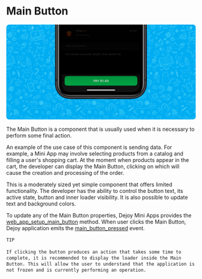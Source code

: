 # Main Button

![main-button](./main-button.png)

The Main Button is a component that is usually used when it is necessary to perform some final action.

An example of the use case of this component is sending data. For example, a Mini App may involve selecting products from a catalog and filling a user's shopping cart. At the moment when products appear in the cart, the developer can display the Main Button, clicking on which will cause the creation and processing of the order.

This is a moderately sized yet simple component that offers limited functionality. The developer has the ability to control the button text, its active state, button and inner loader visibility. It is also possible to update text and background colors.

To update any of the Main Button properties, Dejoy Mini Apps provides the [web_app_setup_main_button](../apps-communication/methods.md#web_app_setup_main_button) method. When user clicks the Main Button, Dejoy application emits the [main_button_pressed](../apps-communication/events.md#main_button_pressed) event.

```
TIP

If clicking the button produces an action that takes some time to complete, it is recommended to display the loader inside the Main Button. This will allow the user to understand that the application is not frozen and is currently performing an operation.
```